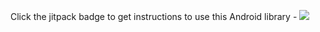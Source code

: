 Click the jitpack badge to get instructions to use this Android library - [![](https://jitpack.io/v/chamodh98/IPG_SDK.svg)](https://jitpack.io/#chamodh98/IPG_SDK)

